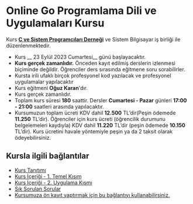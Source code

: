 # Online Go Programlama Dili ve Uygulamaları Kursu

 Kurs [__C ve Sistem Programcıları Derneği__](http://www.csystem.org/) ve Sistem Bilgisayar iş birliği ile düzenlenmektedir.
+ Kurs __ 23 Eylül 2023 Cumartesi__ günü başlayacaktır.
+ __Kurs gerçek zamanlıdır.__ Önceden kayıt edilmiş derslerin izlenmesi biçiminde değildir. Öğrenciler ders sırasında eğitmene soru sorabilirler.
+ Kursta irili ufaklı birçok profesyonel kod yazılacak ve profesyonel uygulamalar yapılacaktır
+ Kurs eğitmeni __Oğuz Karan__'dır.
+ Kurs gerçek zamanlıdır.
+ Toplam kurs süresi __180__ saattir. Dersler __Cumartesi - Pazar__ günleri __17:00 - 21:00__ saatleri arasında yapılacaktır.
+  Kursumuzun toplam ücreti KDV dahil __12.500__ TL’dir(Peşin ödemede __11.250__ TL’dir). Öğrenciler için kurs ücreti (öğrencilik durumunu belgelemeleri kaydıyla) KDV dahil __11.220__ TL’dir (peşin ödemede __10.150__ TL’dir). Kurs ücretini havale yöntemiyle peşin ya da 2 taksit olarak ödeyebilirsiniz.

## Kursla ilgili bağlantılar
+ [Kurs Tanıtımı](https://github.com/CSD-1993/Online-Go-Programlama-Dili-ve-Uygulama-Gelistirme/blob/main/kurs_tanitimi.md)
+ [Kurs İçeriği - 1. Temel Kısım](https://github.com/CSD-1993/Online-Go-Programlama-Dili-ve-Uygulama-Gelistirme/blob/main/kurs_icerigi.md)
+ [Kurs İçeriği - 2. Uygulama Kısmı](https://github.com/CSD-1993/Online-Go-Programlama-Dili-ve-Uygulamalari-Kursu-9-Eylul-2023/blob/main/kurs_i%C3%A7eri%C4%9Fi_uygulama.md)
+ [Sık Sorulan Sorular](https://github.com/CSD-1993/Online-Go-Programlama-Dili-ve-Uygulama-Gelistirme/blob/main/sss.md)
+ [Kursumuza ön kayıt yaptırmak için bu bağlantıyı kullanabilirsiniz.](https://us02web.zoom.us/meeting/register/tZMucu-pqT0tHtEhsZhWGf_jQeJodxJ7Bpcf )

